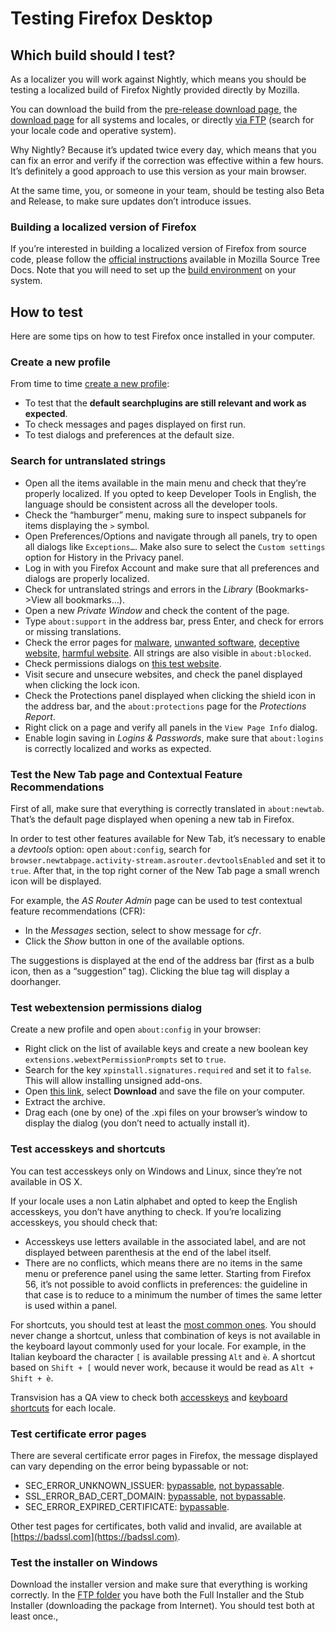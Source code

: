 # Testing Firefox Desktop

<!-- toc -->

## Which build should I test?

As a localizer you will work against Nightly, which means you should be testing a localized build of Firefox Nightly provided directly by Mozilla.

You can download the build from the [pre-release download page](https://www.mozilla.org/firefox/channel/#nightly), the [download page](https://www.mozilla.org/firefox/nightly/all/) for all systems and locales, or directly [via FTP](http://archive.mozilla.org/pub/firefox/nightly/latest-mozilla-central-l10n/) (search for your locale code and operative system).

Why Nightly? Because it’s updated twice every day, which means that you can fix an error and verify if the correction was effective within a few hours. It’s definitely a good approach to use this version as your main browser.

At the same time, you, or someone in your team, should be testing also Beta and Release, to make sure updates don’t introduce issues.

### Building a localized version of Firefox

If you’re interested in building a localized version of Firefox from source code, please follow the [official instructions](https://firefox-source-docs.mozilla.org/build/buildsystem/locales.html) available in Mozilla Source Tree Docs. Note that you will need to set up the [build environment](https://firefox-source-docs.mozilla.org/setup/index.html) on your system.

## How to test

Here are some tips on how to test Firefox once installed in your computer.

### Create a new profile

From time to time [create a new profile](https://support.mozilla.org/kb/profile-manager-create-and-remove-firefox-profiles):
* To test that the **default searchplugins are still relevant and work as expected**.
* To check messages and pages displayed on first run.
* To test dialogs and preferences at the default size.

### Search for untranslated strings

* Open all the items available in the main menu and check that they’re properly localized. If you opted to keep Developer Tools in English, the language should be consistent across all the developer tools.
* Check the “hamburger” menu, making sure to inspect subpanels for items displaying the `>` symbol.
* Open Preferences/Options and navigate through all panels, try to open all dialogs like `Exceptions…`. Make also sure to select the `Custom settings` option for History in the Privacy panel.
* Log in with you Firefox Account and make sure that all preferences and dialogs are properly localized.
* Check for untranslated strings and errors in the *Library* (Bookmarks->View all bookmarks…).
* Open a new *Private Window* and check the content of the page.
* Type `about:support` in the address bar, press Enter, and check for errors or missing translations.
* Check the error pages for [malware](http://www.itisatrap.org/firefox/its-an-attack.html), [unwanted software](http://www.itisatrap.org/firefox/unwanted.html), [deceptive website](http://www.itisatrap.org/firefox/its-a-trap.html), [harmful website](http://www.itisatrap.org/firefox/harmful.html). All strings are also visible in `about:blocked`.
* Check permissions dialogs on [this test website](http://permission.site/).
* Visit secure and unsecure websites, and check the panel displayed when clicking the lock icon.
* Check the Protections panel displayed when clicking the shield icon in the address bar, and the `about:protections` page for the *Protections Report*.
* Right click on a page and verify all panels in the `View Page Info` dialog.
* Enable login saving in *Logins & Passwords*, make sure that `about:logins` is correctly localized and works as expected.

### Test the New Tab page and Contextual Feature Recommendations

First of all, make sure that everything is correctly translated in `about:newtab`. That’s the default page displayed when opening a new tab in Firefox.

In order to test other features available for New Tab, it’s necessary to enable a *devtools* option: open `about:config`, search for `browser.newtabpage.activity-stream.asrouter.devtoolsEnabled` and set it to `true`. After that, in the top right corner of the New Tab page a small wrench icon will be displayed.

For example, the *AS Router Admin* page can be used to test contextual feature recommendations (CFR):
* In the *Messages* section, select to show message for *cfr*.
* Click the *Show* button in one of the available options.

The suggestions is displayed at the end of the address bar (first as a bulb icon, then as a “suggestion” tag). Clicking the blue tag will display a doorhanger.

### Test webextension permissions dialog

Create a new profile and open `about:config` in your browser:
* Right click on the list of available keys and create a new boolean key `extensions.webextPermissionPrompts` set to `true`.
* Search for the key `xpinstall.signatures.required` and set it to `false`. This will allow installing unsigned add-ons.
* Open [this link](https://github.com/mozilla-l10n/localizer-documentation/blob/main/src/products/firefox_desktop/files/webext_permissions.zip), select **Download** and save the file on your computer.
* Extract the archive.
* Drag each (one by one) of the .xpi files on your browser’s window to display the dialog (you don’t need to actually install it).

### Test accesskeys and shortcuts

You can test accesskeys only on Windows and Linux, since they’re not available in OS X.

If your locale uses a non Latin alphabet and opted to keep the English accesskeys, you don’t have anything to check. If you’re localizing accesskeys, you should check that:
* Accesskeys use letters available in the associated label, and are not displayed between parenthesis at the end of the label itself.
* There are no conflicts, which means there are no items in the same menu or preference panel using the same letter. Starting from Firefox 56, it’s not possible to avoid conflicts in preferences: the guideline in that case is to reduce to a minimum the number of times the same letter is used within a panel.

For shortcuts, you should test at least the [most common ones](https://support.mozilla.org/en-US/kb/keyboard-shortcuts-perform-firefox-tasks-quickly). You should never change a shortcut, unless that combination of keys is not available in the keyboard layout commonly used for your locale. For example, in the Italian keyboard the character `[` is available pressing `Alt` and `è`. A shortcut based on `Shift + [` would never work, because it would be read as `Alt + Shift + è`.

Transvision has a QA view to check both [accesskeys](https://transvision.flod.org/accesskeys/) and [keyboard shortcuts](https://transvision.flod.org/commandkeys/) for each locale.

### Test certificate error pages

There are several certificate error pages in Firefox, the message displayed can vary depending on the error being bypassable or not:
* SEC_ERROR_UNKNOWN_ISSUER: [bypassable](https://untrusted-root.badssl.com), [not bypassable](https://a.subdomain.preloaded-hsts.badssl.com).
* SSL_ERROR_BAD_CERT_DOMAIN: [bypassable](https://wrong.host.badssl.com), [not bypassable](https://subdomain.preloaded-hsts.badssl.com).
* SEC_ERROR_EXPIRED_CERTIFICATE: [bypassable](https://expired.badssl.com).

Other test pages for certificates, both valid and invalid, are available at [https://badssl.com](https://badssl.com).

### Test the installer on Windows

Download the installer version and make sure that everything is working correctly. In the [FTP folder](http://archive.mozilla.org/pub/firefox/nightly/latest-mozilla-central-l10n/) you have both the Full Installer and the Stub Installer (downloading the package from Internet). You should test both at least once.,
